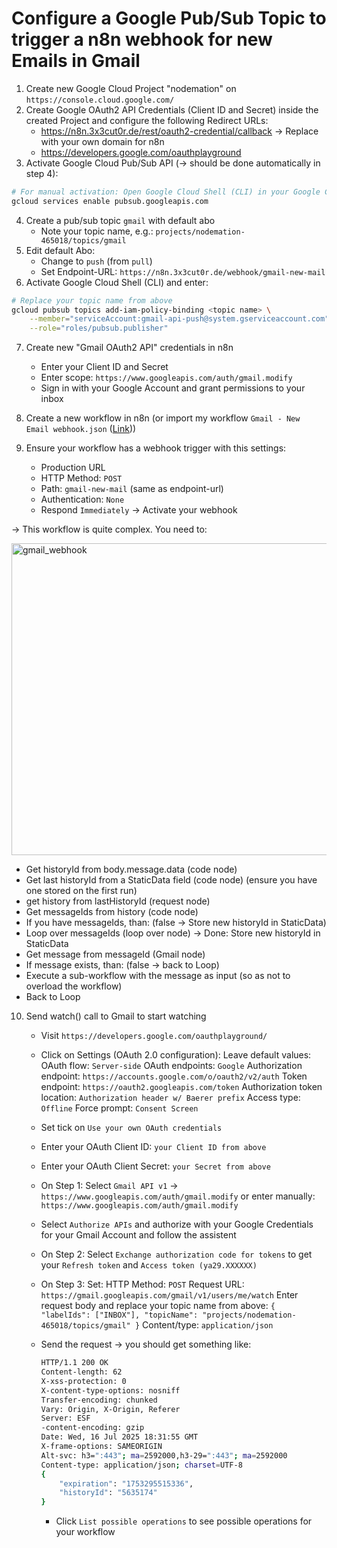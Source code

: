 # Configure a Google Pub/Sub Topic to trigger a n8n webhook for new Emails in Gmail

1. Create new Google Cloud Project "nodemation" on `https://console.cloud.google.com/`
2. Create Google OAuth2 API Credentials (Client ID and Secret) inside the created Project and configure the following Redirect URLs:
   - https://n8n.3x3cut0r.de/rest/oauth2-credential/callback -> Replace with your own domain for n8n
   - https://developers.google.com/oauthplayground
3. Activate Google Cloud Pub/Sub API (-> should be done automatically in step 4):

```bash
# For manual activation: Open Google Cloud Shell (CLI) in your Google Cloud and enter:
gcloud services enable pubsub.googleapis.com
```

4. Create a pub/sub topic `gmail` with default abo
   - Note your topic name, e.g.: `projects/nodemation-465018/topics/gmail`
5. Edit default Abo:
   - Change to `push` (from `pull`)
   - Set Endpoint-URL: `https://n8n.3x3cut0r.de/webhook/gmail-new-mail`
6. Activate Google Cloud Shell (CLI) and enter:

```bash
# Replace your topic name from above
gcloud pubsub topics add-iam-policy-binding <topic name> \
    --member="serviceAccount:gmail-api-push@system.gserviceaccount.com" \
    --role="roles/pubsub.publisher"
```

7.  Create new "Gmail OAuth2 API" credentials in n8n

    - Enter your Client ID and Secret
    - Enter scope: `https://www.googleapis.com/auth/gmail.modify`
    - Sign in with your Google Account and grant permissions to your inbox

8.  Create a new workflow in n8n (or import my workflow `Gmail - New Email webhook.json` ([Link](https://github.com/3x3cut0r/n8n/blob/main/workflows/Gmail%20-%20New%20Email%20webhook.json)))
9.  Ensure your workflow has a webhook trigger with this settings:

    - Production URL
    - HTTP Method: `POST`
    - Path: `gmail-new-mail` (same as endpoint-url)
    - Authentication: `None`
    - Respond `Immediately`
      -> Activate your webhook

-> This workflow is quite complex. You need to:

<img width="1994" height="499" alt="gmail_webhook" src="https://github.com/user-attachments/assets/10421ec2-fbdb-4301-a691-64c075c09071" />

- Get historyId from body.message.data (code node)
- Get last historyId from a StaticData field (code node)
  (ensure you have one stored on the first run)
- get history from lastHistoryId (request node)
- Get messageIds from history (code node)
- If you have messageIds, than: (false -> Store new historyId in StaticData)
- Loop over messageIds (loop over node) -> Done: Store new historyId in StaticData
- Get message from messageId (Gmail node)
- If message exists, than: (false -> back to Loop)
- Execute a sub-workflow with the message as input
  (so as not to overload the workflow)
- Back to Loop

10. Send watch() call to Gmail to start watching

    - Visit `https://developers.google.com/oauthplayground/`
    - Click on Settings (OAuth 2.0 configuration):
      Leave default values:
      OAuth flow: `Server-side`
      OAuth endpoints: `Google`
      Authorization endpoint: `https://accounts.google.com/o/oauth2/v2/auth`
      Token endpoint: `https://oauth2.googleapis.com/token`
      Authorization token location: `Authorization header w/ Baerer prefix`
      Access type: `Offline`
      Force prompt: `Consent Screen`
    - Set tick on `Use your own OAuth credentials`
    - Enter your OAuth Client ID: `your Client ID from above`
    - Enter your OAuth Client Secret: `your Secret from above`

    - On Step 1: Select `Gmail API v1` -> `https://www.googleapis.com/auth/gmail.modify`
      or enter manually: `https://www.googleapis.com/auth/gmail.modify`
    - Select `Authorize APIs` and authorize with your Google Credentials for your Gmail Account and follow the assistent

    - On Step 2: Select `Exchange authorization code for tokens` to get your `Refresh token` and `Access token (ya29.XXXXXX)`

    - On Step 3: Set:
      HTTP Method: `POST`
      Request URL: `https://gmail.googleapis.com/gmail/v1/users/me/watch`
      Enter request body and replace your topic name from above: `{ "labelIds": ["INBOX"], "topicName": "projects/nodemation-465018/topics/gmail" }`
      Content/type: `application/json`
    - Send the request -> you should get something like:

      ```bash
      HTTP/1.1 200 OK
      Content-length: 62
      X-xss-protection: 0
      X-content-type-options: nosniff
      Transfer-encoding: chunked
      Vary: Origin, X-Origin, Referer
      Server: ESF
      -content-encoding: gzip
      Date: Wed, 16 Jul 2025 18:31:55 GMT
      X-frame-options: SAMEORIGIN
      Alt-svc: h3=":443"; ma=2592000,h3-29=":443"; ma=2592000
      Content-type: application/json; charset=UTF-8
      {
          "expiration": "1753295515336",
          "historyId": "5635174"
      }
      ```

      - Click `List possible operations` to see possible operations for your workflow
